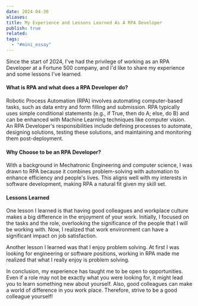 ```yaml
---
date: 2024-04-30
aliases: 
title: My Experience and Lessons Learned As A RPA Developer
publish: true
related: 
tags:
  - "#mini_essay"
---
```


Since the start of 2024, I've had the privilege of working as an RPA Developer at a Fortune 500 company, and I'd like to share my experience and some lessons I've learned.
#### What is RPA and what does a RPA Developer do?
Robotic Process Automation (RPA) involves automating computer-based tasks, such as data entry and form filling and submission. RPA typically uses simple conditional statements (e.g., if True, then do A; else, do B) and can be enhanced with Machine Learning techniques like computer vision. An RPA Developer's responsibilities include defining processes to automate, designing solutions, testing these solutions, and maintaining and monitoring them post-deployment.
#### Why Choose to be an RPA Developer?
With a background in Mechatronic Engineering and computer science, I was drawn to RPA because it combines problem-solving with automation to enhance efficiency and people's lives. This aligns well with my interests in software development, making RPA a natural fit given my skill set.
#### Lessons Learned
One lesson I learned is that having good colleagues and workplace culture makes a big difference in the enjoyment of your work. Initially, I focused on the tasks and the role, overlooking the significance of the people that I will be working with. Now, I realized that work environment can have a significant impact on job satisfaction. 

Another lesson I learned was that I enjoy problem solving. At first I was looking for engineering or software positions, working in RPA made me realized that what I really enjoy is problem solving. 

In conclusion, my experience has taught me to be open to opportunities. Even if a role may not be exactly what you were looking for, it might lead you to learn something new about yourself. Also, good colleagues can make a world of difference in you work place. Therefore, strive to be a good colleague yourself!